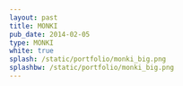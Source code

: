```yaml
---
layout: past
title: MONKI
pub_date: 2014-02-05
type: MONKI
white: true
splash: /static/portfolio/monki_big.png
splashbw: /static/portfolio/monki_big.png
---
```



